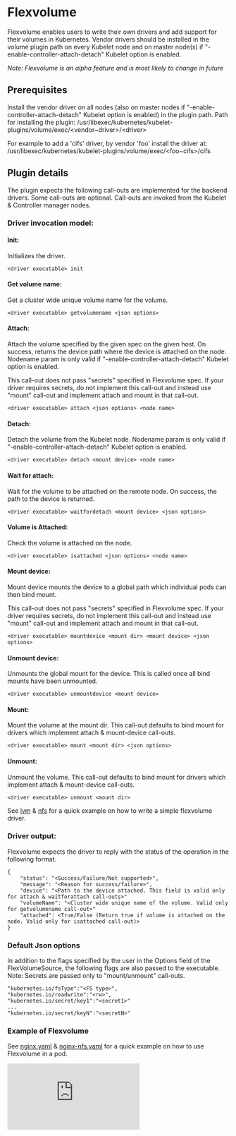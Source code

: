 # Flexvolume

Flexvolume enables users to write their own drivers and add support for their volumes in Kubernetes. Vendor drivers should be installed in the volume plugin path on every Kubelet node and on master node(s) if "-enable-controller-attach-detach" Kubelet option is enabled. 

*Note: Flexvolume is an alpha feature and is most likely to change in future*

## Prerequisites

Install the vendor driver on all nodes (also on master nodes if "-enable-controller-attach-detach" Kubelet option is enabled) in the plugin path. Path for installing the plugin: /usr/libexec/kubernetes/kubelet-plugins/volume/exec/\<vendor~driver\>/\<driver\>

For example to add a 'cifs' driver, by vendor 'foo' install the driver at: /usr/libexec/kubernetes/kubelet-plugins/volume/exec/\<foo~cifs\>/cifs

## Plugin details
The plugin expects the following call-outs are implemented for the backend drivers. Some call-outs are optional. Call-outs are invoked from the Kubelet & Controller manager nodes.

### Driver invocation model:

#### Init:
Initializes the driver.

```
<driver executable> init
```

#### Get volume name:
Get a cluster wide unique volume name for the volume.

```
<driver executable> getvolumename <json options>
```

#### Attach:
Attach the volume specified by the given spec on the given host. On success, returns the device path where the device is attached on the node. Nodename param is only valid if "-enable-controller-attach-detach" Kubelet option is enabled.

This call-out does not pass "secrets" specified in Flexvolume spec. If your driver requires secrets, do not implement this call-out and instead use "mount" call-out and implement attach and mount in that call-out.

```
<driver executable> attach <json options> <node name>
```

#### Detach:
Detach the volume from the Kubelet node. Nodename param is only valid if "-enable-controller-attach-detach" Kubelet option is enabled.
```
<driver executable> detach <mount device> <node name>
```

#### Wait for attach:
Wait for the volume to be attached on the remote node. On success, the path to the device is returned.

```
<driver executable> waitfordetach <mount device> <json options>
```

#### Volume is Attached:
Check the volume is attached on the node.

```
<driver executable> isattached <json options> <node name>
```

#### Mount device:
Mount device mounts the device to a global path which individual pods can then bind mount.

This call-out does not pass "secrets" specified in Flexvolume spec. If your driver requires secrets, do not implement this call-out and instead use "mount" call-out and implement attach and mount in that call-out.

```
<driver executable> mountdevice <mount dir> <mount device> <json options>
```

#### Unmount device:
Unmounts the global mount for the device. This is called once all bind mounts have been unmounted.

```
<driver executable> unmountdevice <mount device>
```

#### Mount:
Mount the volume at the mount dir. This call-out defaults to bind mount for drivers which implement attach & mount-device call-outs.

```
<driver executable> mount <mount dir> <json options>
```

#### Unmount:
Unmount the volume. This call-out defaults to bind mount for drivers which implement attach & mount-device call-outs.

```
<driver executable> unmount <mount dir>
```

See [lvm](lvm) & [nfs](nfs) for a quick example on how to write a simple flexvolume driver.

### Driver output:

Flexvolume expects the driver to reply with the status of the operation in the
following format.

```
{
	"status": "<Success/Failure/Not supported>",
	"message": "<Reason for success/failure>",
	"device": "<Path to the device attached. This field is valid only for attach & waitforattach call-outs>"
	"volumeName": "<Cluster wide unique name of the volume. Valid only for getvolumename call-out>"
	"attached": <True/False (Return true if volume is attached on the node. Valid only for isattached call-out)>
}
```

### Default Json options

In addition to the flags specified by the user in the Options field of the FlexVolumeSource, the following flags are also passed to the executable.
Note: Secrets are passed only to "mount/unmount" call-outs.

```
"kubernetes.io/fsType":"<FS type>",
"kubernetes.io/readwrite":"<rw>",
"kubernetes.io/secret/key1":"<secret1>"
...
"kubernetes.io/secret/keyN":"<secretN>"
```

### Example of Flexvolume

See [nginx.yaml](nginx.yaml) & [nginx-nfs.yaml](nginx-nfs.yaml) for a quick example on how to use Flexvolume in a pod.

<!-- BEGIN MUNGE: GENERATED_ANALYTICS -->
[![Analytics](https://kubernetes-site.appspot.com/UA-36037335-10/GitHub/examples/volumes/flexvolume/README.md?pixel)]()
<!-- END MUNGE: GENERATED_ANALYTICS -->
